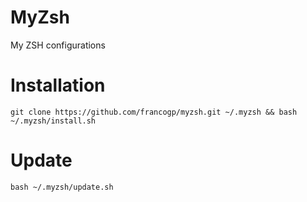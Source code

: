 # MyZsh
My ZSH configurations

# Installation 
```
git clone https://github.com/francogp/myzsh.git ~/.myzsh && bash ~/.myzsh/install.sh

```
# Update
```
bash ~/.myzsh/update.sh
```